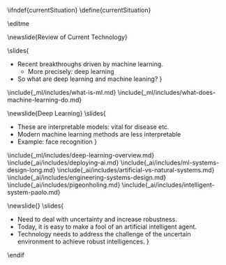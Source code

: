 \ifndef{currentSituation}
\define{currentSituation}

\editme

\newslide{Review of Current Technology}

\slides{ 
* Recent breakthroughs  driven by machine learning. 
    * More precisely: deep learning
* So what are deep learning and machine leaning? 
}

\include{_ml/includes/what-is-ml.md}
\include{_ml/includes/what-does-machine-learning-do.md}

\newslide{Deep Learning}
\slides{
* These are interpretable models: vital for disease etc.
* Modern machine learning methods are less interpretable
* Example: face recognition
}

\include{_ml/includes/deep-learning-overview.md}
\include{_ai/includes/deploying-ai.md}
\include{_ai/includes/ml-systems-design-long.md}
\include{_ai/includes/artificial-vs-natural-systems.md}
\include{_ai/includes/engineering-systems-design.md}
\include{_ai/includes/pigeonholing.md}
\include{_ai/includes/intelligent-system-paolo.md}

\newslide{}
\slides{
* Need to deal with uncertainty and increase robustness.
* Today, it is easy to make a fool of an artificial intelligent agent.
* Technology needs to address the challenge of the uncertain environment to achieve robust intelligences.
}

\endif

